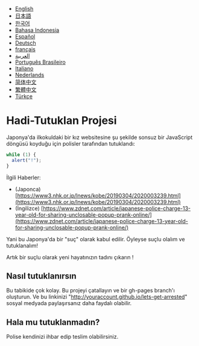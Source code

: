 - [English](README.md)
- [日本語](README.ja.md)
- [한국어](README.ko.md)
- [Bahasa Indonesia](README.in.md)
- [Español](README.es.md)
- [Deutsch](README.de.md)
- [français](README.fr.md)
- [العربية](README.ar.md)
- [Português Brasileiro](README.pt-br.md)
- [Italiano](README.it.md)
- [Nederlands](README.nl.md)
- [简体中文](README.zh_hans.md)
- [繁體中文](README.zh_hant.md)
- [Türkçe](README.tr.md)

# Hadi-Tutuklan Projesi

Japonya'da ilkokuldaki bir kız websitesine şu şekilde sonsuz bir JavaScript döngüsü koyduğu için polisler tarafından tutuklandı:
```js
while (1) {
  alert("!");
}
```

İlgili Haberler:

- (Japonca) [https://www3.nhk.or.jp/lnews/kobe/20190304/2020003239.html](https://www3.nhk.or.jp/lnews/kobe/20190304/2020003239.html)
- (İngilizce) [https://www.zdnet.com/article/japanese-police-charge-13-year-old-for-sharing-unclosable-popup-prank-online/](https://www.zdnet.com/article/japanese-police-charge-13-year-old-for-sharing-unclosable-popup-prank-online/)

Yani bu Japonya'da bir "suç" olarak kabul edilir. Öyleyse suçlu olalım ve tutuklanalım!

Artık bir suçlu olarak yeni hayatınızın tadını çıkarın !

## Nasıl tutuklanırsın

Bu tabikide çok kolay. Bu projeyi çatallayın ve bir gh-pages branch'ı oluşturun. Ve bu linkinizi "http://youraccount.github.io/lets-get-arrested" sosyal medyada paylaşırsanız daha faydalı olabilir.

## Hala mu tutuklanmadın?

Polise kendinizi ihbar edip teslim olabilirsiniz.

